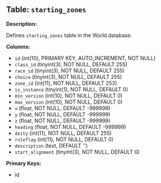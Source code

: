 ## Table: `starting_zones`

**Description:**

Defines `starting_zones` table in the World database.

**Columns:**
- `id` (int(10), PRIMARY KEY, AUTO_INCREMENT, NOT NULL)
- `class_id` (tinyint(3), NOT NULL, DEFAULT 255)
- `race_id` (tinyint(3), NOT NULL, DEFAULT 255)
- `choice` (tinyint(3), NOT NULL, DEFAULT 255)
- `zone_id` (int(11), NOT NULL, DEFAULT 253)
- `is_instance` (tinyint(1), NOT NULL, DEFAULT 0)
- `min_version` (int(10), NOT NULL, DEFAULT 0)
- `max_version` (int(10), NOT NULL, DEFAULT 0)
- `x` (float, NOT NULL, DEFAULT -999999)
- `y` (float, NOT NULL, DEFAULT -999999)
- `z` (float, NOT NULL, DEFAULT -999999)
- `heading` (float, NOT NULL, DEFAULT -999999)
- `deity` (int(11), NOT NULL, DEFAULT 255)
- `ruleflag` (int(11), NOT NULL, DEFAULT 0)
- `description` (text, DEFAULT '')
- `start_alignment` (tinyint(3), NOT NULL, DEFAULT 0)

**Primary Keys:**
- id